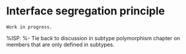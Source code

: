 # Interface segregation principle

```{warning}
Work in progress.
```

%ISP.
%- Tie back to discussion in subtype polymorphism chapter on members that are only defined in subtypes.

